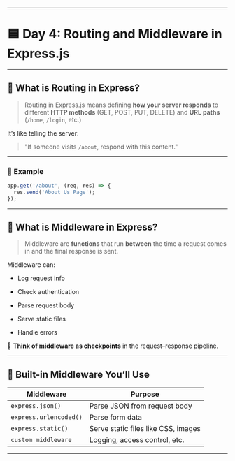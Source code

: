 
---
# 🟦 **Day 4: Routing and Middleware in Express.js**

---
## 📘 What is Routing in Express?

> Routing in Express.js means defining **how your server responds** to different **HTTP methods** (GET, POST, PUT, DELETE) and **URL paths** (`/home`, `/login`, etc.)

It’s like telling the server:

> "If someone visits `/about`, respond with this content."

---
### 🧱 Example

```js
app.get('/about', (req, res) => {
  res.send('About Us Page');
});
```

--- 
## 📘 What is Middleware in Express?

> Middleware are **functions** that run **between** the time a request comes in and the final response is sent.

Middleware can:

- Log request info
    
- Check authentication
    
- Parse request body
    
- Serve static files
    
- Handle errors

🧠 **Think of middleware as checkpoints** in the request–response pipeline.

---
## 🔧 Built-in Middleware You’ll Use

|Middleware|Purpose|
|---|---|
|`express.json()`|Parse JSON from request body|
|`express.urlencoded()`|Parse form data|
|`express.static()`|Serve static files like CSS, images|
|`custom middleware`|Logging, access control, etc.|

---
